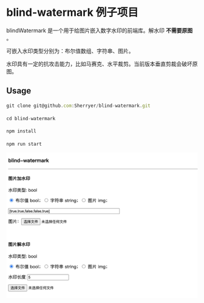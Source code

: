 # blind-watermark 例子项目

blindWatermark 是一个用于给图片嵌入数字水印的前端库。解水印 **不需要原图** 。

可嵌入水印类型分别为：布尔值数组、字符串、图片。

水印具有一定的抗攻击能力，比如马赛克、水平裁剪。当前版本垂直剪裁会破坏原图。


## Usage
```js
git clone git@github.com:Sherryer/blind-watermark.git

cd blind-watermark

npm install

npm run start 
```

![img](example.png)


